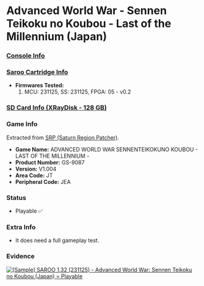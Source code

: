 # Advanced World War - Sennen Teikoku no Koubou - Last of the Millennium (Japan)

### [Console Info](../../../../../Info/Consoles/VA13/README.md)

### [Saroo Cartridge Info](../../../../../Info/Cartridges/RetroGameParadiseStore/1.32F/README.md)

- <b>Firmwares Tested:</b>
  1. MCU: 231125, SS: 231125, FPGA: 05 - v0.2

### [SD Card Info (XRayDisk - 128 GB)](../../../../../Info/SdCards/XRayDisk/128GB/fat32/README.md)

### Game Info

Extracted from [SRP (Saturn Region Patcher)](https://segaxtreme.net/resources/saturn-region-patcher.81/download).

- <b>Game Name:</b> ADVANCED WORLD WAR SENNENTEIKOKUNO KOUBOU - LAST OF THE MILLENNIUM -
- <b>Product Number:</b> GS-9087
- <b>Version:</b> V1.004
- <b>Area Code:</b> JT
- <b>Peripheral Code:</b> JEA

### Status

- Playable :white_check_mark:

### Extra Info

- It does need a full gameplay test.

### Evidence

[![[Sample] SAROO 1.32 (231125) - Advanced World War: Sennen Teikoku no Koubou (Japan) = Playable](https://img.youtube.com/vi/n8bvQP8HbLg/0.jpg)](https://www.youtube.com/watch?v=n8bvQP8HbLg)
